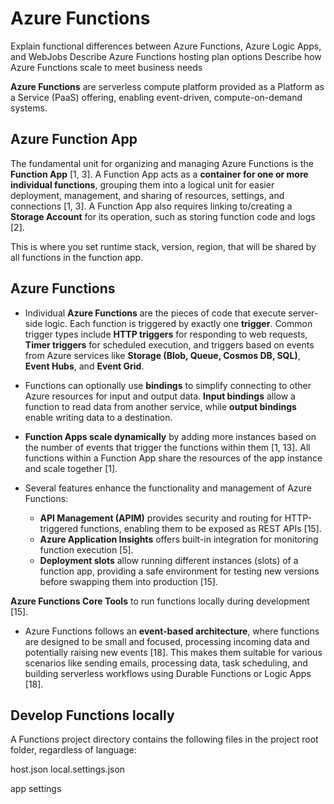 # Azure Functions

Explain functional differences between Azure Functions, Azure Logic Apps, and WebJobs
Describe Azure Functions hosting plan options
Describe how Azure Functions scale to meet business needs

**Azure Functions** are serverless compute platform provided as a Platform as a Service (PaaS) offering, enabling event-driven, compute-on-demand systems.

## Azure Function App

The fundamental unit for organizing and managing Azure Functions is the **Function App** [1, 3]. A Function App acts as a **container for one or more individual functions**, grouping them into a logical unit for easier deployment, management, and sharing of resources, settings, and connections [1, 3]. A Function App also requires linking to/creating a **Storage Account** for its operation, such as storing function code and logs [2].

This is where you set runtime stack, version, region, that will be shared by all functions in the function app.

## Azure Functions

- Individual **Azure Functions** are the pieces of code that execute server-side logic. Each function is triggered by exactly one **trigger**. Common trigger types include **HTTP triggers** for responding to web requests, **Timer triggers** for scheduled execution, and triggers based on events from Azure services like **Storage (Blob, Queue, Cosmos DB, SQL)**, **Event Hubs**, and **Event Grid**.
- Functions can optionally use **bindings** to simplify connecting to other Azure resources for input and output data. **Input bindings** allow a function to read data from another service, while **output bindings** enable writing data to a destination.
- **Function Apps scale dynamically** by adding more instances based on the number of events that trigger the functions within them [1, 13]. All functions within a Function App share the resources of the app instance and scale together [1].

- Several features enhance the functionality and management of Azure Functions:
  - **API Management (APIM)** provides security and routing for HTTP-triggered functions, enabling them to be exposed as REST APIs [15].
  - **Azure Application Insights** offers built-in integration for monitoring function execution [5].
  - **Deployment slots** allow running different instances (slots) of a function app, providing a safe environment for testing new versions before swapping them into production [15].

**Azure Functions Core Tools** to run functions locally during development [15].

- Azure Functions follows an **event-based architecture**, where functions are designed to be small and focused, processing incoming data and potentially raising new events [18]. This makes them suitable for various scenarios like sending emails, processing data, task scheduling, and building serverless workflows using Durable Functions or Logic Apps [18].

## Develop Functions locally

A Functions project directory contains the following files in the project root folder, regardless of language:

host.json
local.settings.json

app settings
